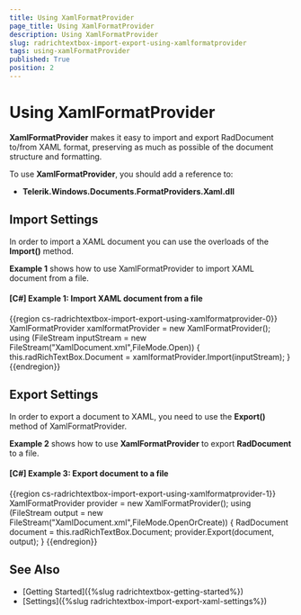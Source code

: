 ```yaml
---
title: Using XamlFormatProvider
page_title: Using XamlFormatProvider
description: Using XamlFormatProvider
slug: radrichtextbox-import-export-using-xamlformatprovider
tags: using-xamlFormatProvider
published: True
position: 2
--- 
```


# Using XamlFormatProvider

__XamlFormatProvider__ makes it easy to import and export RadDocument to/from XAML format, preserving as much as possible of the document structure and formatting. 

To use __XamlFormatProvider__, you should add a reference to:

* __Telerik.Windows.Documents.FormatProviders.Xaml.dll__

## Import Settings
In order to import a XAML document you can use the overloads of the __Import()__ method.

__Example 1__ shows how to use XamlFormatProvider to import XAML document from a file.

#### __[C#] Example 1: Import XAML document from a file__
{{region cs-radrichtextbox-import-export-using-xamlformatprovider-0}}
	XamlFormatProvider xamlformatProvider = new XamlFormatProvider();
	using (FileStream inputStream = new FileStream("XamlDocument.xml",FileMode.Open))
	{
		this.radRichTextBox.Document = xamlformatProvider.Import(inputStream);
	}
{{endregion}}


## Export Settings
In order to export a document to XAML, you need to use the __Export()__ method of XamlFormatProvider. 

__Example 2__ shows how to use __XamlFormatProvider__ to export __RadDocument__ to a file.

#### __[C#] Example 3: Export document to a file__
{{region cs-radrichtextbox-import-export-using-xamlformatprovider-1}}
	XamlFormatProvider provider = new XamlFormatProvider();
	using (FileStream output =  new FileStream("XamlDocument.xml",FileMode.OpenOrCreate))
	{
		RadDocument document = this.radRichTextBox.Document;
		provider.Export(document, output);
	}
{{endregion}}

## See Also

 * [Getting Started]({%slug radrichtextbox-getting-started%})
 * [Settings]({%slug radrichtextbox-import-export-xaml-settings%})
